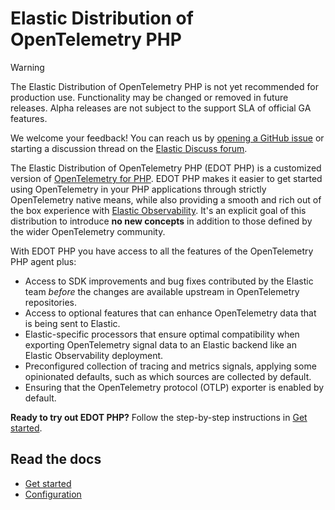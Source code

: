 # Elastic Distribution of OpenTelemetry PHP

> [!WARNING]
> The Elastic Distribution of OpenTelemetry PHP is not yet recommended for production use. Functionality may be changed or removed in future releases. Alpha releases are not subject to the support SLA of official GA features.
>
> We welcome your feedback! You can reach us by [opening a GitHub issue](https://github.com/elastic/elastic-otel-php/issues) or starting a discussion thread on the [Elastic Discuss forum](https://discuss.elastic.co/tags/c/observability/apm/58/php).

<!--
Is the PHP distro built on top of the OTel PHP agent (https://opentelemetry.io/docs/zero-code/php/)?
Or the OTel PHP SDK (https://opentelemetry.io/docs/languages/php/)?
Both or neither?
-->
The Elastic Distribution of OpenTelemetry PHP (EDOT PHP) is a customized version of [OpenTelemetry for PHP](https://opentelemetry.io/docs/languages/php).
EDOT PHP makes it easier to get started using OpenTelemetry in your PHP applications through strictly OpenTelemetry native means, while also providing a smooth and rich out of the box experience with [Elastic Observability](https://www.elastic.co/observability). It's an explicit goal of this distribution to introduce **no new concepts** in addition to those defined by the wider OpenTelemetry community.

With EDOT PHP you have access to all the features of the OpenTelemetry PHP agent plus:

<!--
These are some examples from other distro docs.
Feel free to delete or edit these items or add new items to this list.
-->
* Access to SDK improvements and bug fixes contributed by the Elastic team _before_ the changes are available upstream in OpenTelemetry repositories.
* Access to optional features that can enhance OpenTelemetry data that is being sent to Elastic.
* Elastic-specific processors that ensure optimal compatibility when exporting OpenTelemetry signal data to an Elastic backend like an Elastic Observability deployment.
* Preconfigured collection of tracing and metrics signals, applying some opinionated defaults, such as which sources are collected by default.
* Ensuring that the OpenTelemetry protocol (OTLP) exporter is enabled by default.

**Ready to try out EDOT PHP?** Follow the step-by-step instructions in [Get started](./docs/get-started.md).

## Read the docs

* [Get started](./docs/get-started.md)
* [Configuration](./docs/configure.md)
